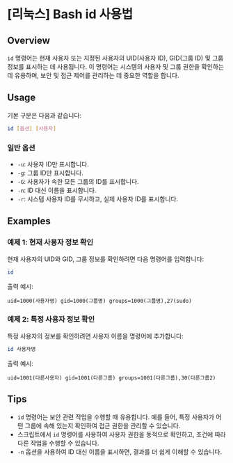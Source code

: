 # [리눅스] Bash id 사용법

## Overview
`id` 명령어는 현재 사용자 또는 지정된 사용자의 UID(사용자 ID), GID(그룹 ID) 및 그룹 정보를 표시하는 데 사용됩니다. 이 명령어는 시스템의 사용자 및 그룹 권한을 확인하는 데 유용하며, 보안 및 접근 제어를 관리하는 데 중요한 역할을 합니다.

## Usage
기본 구문은 다음과 같습니다:

```bash
id [옵션] [사용자]
```

### 일반 옵션
- `-u`: 사용자 ID만 표시합니다.
- `-g`: 그룹 ID만 표시합니다.
- `-G`: 사용자가 속한 모든 그룹의 ID를 표시합니다.
- `-n`: ID 대신 이름을 표시합니다.
- `-r`: 시스템 사용자 ID를 무시하고, 실제 사용자 ID를 표시합니다.

## Examples
### 예제 1: 현재 사용자 정보 확인
현재 사용자의 UID와 GID, 그룹 정보를 확인하려면 다음 명령어를 입력합니다:

```bash
id
```

출력 예시:
```
uid=1000(사용자명) gid=1000(그룹명) groups=1000(그룹명),27(sudo)
```

### 예제 2: 특정 사용자 정보 확인
특정 사용자의 정보를 확인하려면 사용자 이름을 명령어에 추가합니다:

```bash
id 사용자명
```

출력 예시:
```
uid=1001(다른사용자) gid=1001(다른그룹) groups=1001(다른그룹),30(다른그룹2)
```

## Tips
- `id` 명령어는 보안 관련 작업을 수행할 때 유용합니다. 예를 들어, 특정 사용자가 어떤 그룹에 속해 있는지 확인하여 접근 권한을 관리할 수 있습니다.
- 스크립트에서 `id` 명령어를 사용하여 사용자 권한을 동적으로 확인하고, 조건에 따라 다른 작업을 수행할 수 있습니다.
- `-n` 옵션을 사용하여 ID 대신 이름을 표시하면, 결과를 더 쉽게 이해할 수 있습니다.